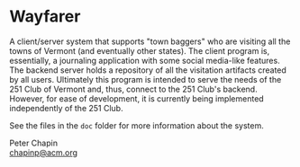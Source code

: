 
Wayfarer
========

A client/server system that supports "town baggers" who are visiting all the towns of Vermont
(and eventually other states). The client program is, essentially, a journaling application with
some social media-like features. The backend server holds a repository of all the visitation
artifacts created by all users. Ultimately this program is intended to serve the needs of the
251 Club of Vermont and, thus, connect to the 251 Club's backend. However, for ease of
development, it is currently being implemented independently of the 251 Club.

See the files in the `doc` folder for more information about the system.

Peter Chapin  
chapinp@acm.org


